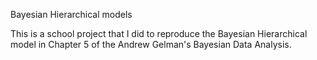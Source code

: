 Bayesian Hierarchical models


This is a school project that I did to reproduce the Bayesian Hierarchical model in Chapter 5 of the Andrew Gelman's Bayesian Data Analysis. 


